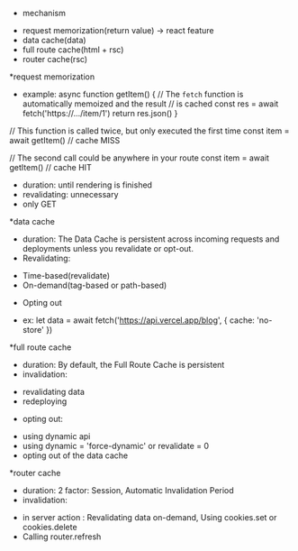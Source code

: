 * mechanism
- request memorization(return value) -> react feature
- data cache(data)
- full route cache(html + rsc)
- router cache(rsc)
    

*request memorization
- example:
async function getItem() {
  // The `fetch` function is automatically memoized and the result
  // is cached
  const res = await fetch('https://.../item/1')
  return res.json()
}
 
// This function is called twice, but only executed the first time
const item = await getItem() // cache MISS
 
// The second call could be anywhere in your route
const item = await getItem() // cache HIT

- duration: until rendering is finished
- revalidating: unnecessary
- only GET


*data cache
- duration: The Data Cache is persistent across incoming requests and deployments unless you revalidate or opt-out.
- Revalidating: 
+ Time-based(revalidate)
+ On-demand(tag-based or path-based)
- Opting out
+ ex: let data = await fetch('https://api.vercel.app/blog', { cache: 'no-store' })


*full route cache
- duration: By default, the Full Route Cache is persistent
- invalidation: 
+ revalidating data
+ redeploying 
- opting out:
+ using dynamic api
+ using dynamic = 'force-dynamic' or revalidate = 0
+ opting out of the data cache


*router cache
- duration: 2 factor: Session, Automatic Invalidation Period
- invalidation:
+ in server action : Revalidating data on-demand, Using cookies.set or cookies.delete
+ Calling router.refresh